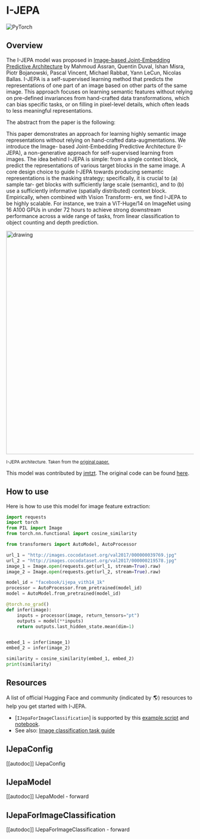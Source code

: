 <!--Copyright 2024 The HuggingFace Team. All rights reserved.

Licensed under the Apache License, Version 2.0 (the "License"); you may not use this file except in compliance with
the License. You may obtain a copy of the License at

http://www.apache.org/licenses/LICENSE-2.0

Unless required by applicable law or agreed to in writing, software distributed under the License is distributed on
an "AS IS" BASIS, WITHOUT WARRANTIES OR CONDITIONS OF ANY KIND, either express or implied. See the License for the
specific language governing permissions and limitations under the License.

⚠️ Note that this file is in Markdown but contain specific syntax for our doc-builder (similar to MDX) that may not be
rendered properly in your Markdown viewer.

-->

# I-JEPA

<div class="flex flex-wrap space-x-1">
<img alt="PyTorch" src="https://img.shields.io/badge/PyTorch-DE3412?style=flat&logo=pytorch&logoColor=white">
</div>

## Overview

The I-JEPA model was proposed in [Image-based Joint-Embedding Predictive Architecture](https://arxiv.org/abs/2301.08243) by Mahmoud Assran, Quentin Duval, Ishan Misra, Piotr Bojanowski, Pascal Vincent, Michael Rabbat, Yann LeCun, Nicolas Ballas.
I-JEPA is a self-supervised learning method that predicts the representations of one part of an image based on other parts of the same image. This approach focuses on learning semantic features without relying on pre-defined invariances from hand-crafted data transformations, which can bias specific tasks, or on filling in pixel-level details, which often leads to less meaningful representations.

The abstract from the paper is the following:

This paper demonstrates an approach for learning highly semantic image representations without relying on hand-crafted data-augmentations. We introduce the Image- based Joint-Embedding Predictive Architecture (I-JEPA), a non-generative approach for self-supervised learning from images. The idea behind I-JEPA is simple: from a single context block, predict the representations of various target blocks in the same image. A core design choice to guide I-JEPA towards producing semantic representations is the masking strategy; specifically, it is crucial to (a) sample tar- get blocks with sufficiently large scale (semantic), and to (b) use a sufficiently informative (spatially distributed) context block. Empirically, when combined with Vision Transform- ers, we find I-JEPA to be highly scalable. For instance, we train a ViT-Huge/14 on ImageNet using 16 A100 GPUs in under 72 hours to achieve strong downstream performance across a wide range of tasks, from linear classification to object counting and depth prediction.

<img src="https://huggingface.co/datasets/huggingface/documentation-images/resolve/main/transformers/model_doc/ijepa_architecture.jpg"
alt="drawing" width="600"/>

<small> I-JEPA architecture. Taken from the <a href="https://arxiv.org/abs/2301.08243">original paper.</a> </small>

This model was contributed by [jmtzt](https://huggingface.co/jmtzt).
The original code can be found [here](https://github.com/facebookresearch/ijepa).

## How to use

Here is how to use this model for image feature extraction:

```python
import requests
import torch
from PIL import Image
from torch.nn.functional import cosine_similarity

from transformers import AutoModel, AutoProcessor

url_1 = "http://images.cocodataset.org/val2017/000000039769.jpg"
url_2 = "http://images.cocodataset.org/val2017/000000219578.jpg"
image_1 = Image.open(requests.get(url_1, stream=True).raw)
image_2 = Image.open(requests.get(url_2, stream=True).raw)

model_id = "facebook/ijepa_vith14_1k"
processor = AutoProcessor.from_pretrained(model_id)
model = AutoModel.from_pretrained(model_id)

@torch.no_grad()
def infer(image):
    inputs = processor(image, return_tensors="pt")
    outputs = model(**inputs)
    return outputs.last_hidden_state.mean(dim=1)


embed_1 = infer(image_1)
embed_2 = infer(image_2)

similarity = cosine_similarity(embed_1, embed_2)
print(similarity)
```

## Resources

A list of official Hugging Face and community (indicated by 🌎) resources to help you get started with I-JEPA.

<PipelineTag pipeline="image-classification"/>

- [`IJepaForImageClassification`] is supported by this [example script](https://github.com/huggingface/transformers/tree/main/examples/pytorch/image-classification) and [notebook](https://colab.research.google.com/github/huggingface/notebooks/blob/main/examples/image_classification.ipynb).
- See also: [Image classification task guide](../tasks/image_classification)

## IJepaConfig

[[autodoc]] IJepaConfig

## IJepaModel

[[autodoc]] IJepaModel
    - forward

## IJepaForImageClassification

[[autodoc]] IJepaForImageClassification
    - forward